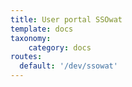 ```yaml
---
title: User portal SSOwat
template: docs
taxonomy:
    category: docs
routes:
  default: '/dev/ssowat'
---
```


